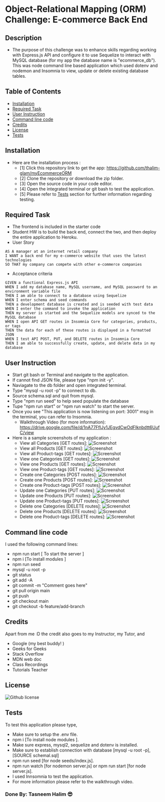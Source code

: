 # Object-Relational Mapping (ORM) Challenge: E-commerce Back End
## Description
- The purpose of this challenge was to enhance skills regarding working with Express.js API and configure it to use Sequelize to interact with MySQL database (for my app the database name is "ecommerce_db"). This was node command line based application which used dotenv and nodemon and Insomnia to view, update or delete existing database tables.
## Table of Contents
  - [Installation](#installation)
  - [Required Task](#required-task)
  - [User Instruction](#user-instruction)
  - [Command line code](#command-line-code)
  - [Credits](#credits)
  - [License](#license)
  - [Tests](#tests)

## Installation

- Here are the installation process :
  - [1] Click this repository link to get the app: https://github.com/thalim-glam/myEcommerceORM 
  - [2] Clone the repository or download the zip folder.
  - [3] Open the source code in your code editor.
  - [4] Open the integrated terminal or git bash to test the application.
  - [5] Please refer to [Tests](#tests) section for further information regarding testing.

## Required Task 

- The frontend is included in the starter code
- Student HW is to build the back end, connect the two, and then deploy the entire application to Heroku.
- User Story 
```
AS A manager at an internet retail company
I WANT a back end for my e-commerce website that uses the latest technologies
SO THAT my company can compete with other e-commerce companies
```
- Acceptance criteria
```
GIVEN a functional Express.js API
WHEN I add my database name, MySQL username, and MySQL password to an environment variable file
THEN I am able to connect to a database using Sequelize
WHEN I enter schema and seed commands
THEN a development database is created and is seeded with test data
WHEN I enter the command to invoke the application
THEN my server is started and the Sequelize models are synced to the MySQL database
WHEN I open API GET routes in Insomnia Core for categories, products, or tags
THEN the data for each of these routes is displayed in a formatted JSON
WHEN I test API POST, PUT, and DELETE routes in Insomnia Core
THEN I am able to successfully create, update, and delete data in my database
```

## User Instruction

  - Start git bash or Terminal and navigate to the application.
  - If cannot find JSON file, please type "npm init -y".
  - Naviagate to the db folder and open integrated terminal.
  - Type "mysql -u root -p" to connect to db.
  - Source schema.sql and quit from mysql.
  - Type "npm run seed" to help seed populate the database
  - Tupe "npm run start" or "npm run watch" to start the server.
  - Once you see "This application is now listening on port: 3001" msg in the terminal, you can refer to Insomnia.
    - Walkthrough Video (for more information): https://drive.google.com/file/d/1nA77FflJy1JEgvdCwOdFIknbdtt6UufC/view
  - Here is a sample screenshots of my application :
    - View all Categories [GET routes]: ![Screenshot](./assets/ViewAllC.png)
    - View all Products [GET routes]: ![Screenshot](./assets/ViewAllProducts.png)
    - View all Product-tags [GET routes]: ![Screenshot](./assets/ViewAllTags.png)
    - View one Categories [GET routes]: ![Screenshot](./assets/ViewOneCategory.png)
    - View one Products [GET routes]: ![Screenshot](./assets/ViewOneProduct.png)
    - View one Product-tags [GET routes]: ![Screenshot](./assets/ViewOneproductTag.png)
    - Create one Categories [POST routes]: ![Screenshot](./assets/CreateCategory.png)
    - Create one Products [POST routes]: ![Screenshot](./assets/CreateProduct.png)
    - Create one Product-tags [POST routes]: ![Screenshot](./assets/CreateProductTag.png)
    - Update one Categories [PUT routes]: ![Screenshot](./assets/UpdateCategory.png)
    - Update one Products [PUT routes]: ![Screenshot](./assets/UpdateaProduct.png)
    - Update one Product-tags [PUT routes]: ![Screenshot](./assets/UpdateaTag.png)
    - Delete one Categories [DELETE routes]: ![Screenshot ](./assets/DeleteaCategory.png)
    - Delete one Products [DELETE routes]: ![Screenshot ](./assets/DeleteaProduct.png)
    - Delete one Product-tags [DELETE routes]: ![Screenshot ](./assets/DeleteaTag.png)

## Command line code

I used the following command lines:
- npm run start [ To start the server ]
- npm i [To install modules ]
- npm run seed
- mysql -u root -p
- git status
- git add -A
- git commit -m "Comment goes here"
- git pull origin main
- git push
- git checkout main
- git checkout -b feature/add-branch

## Credits

Apart from me :D the credit also goes to my Instructor, my Tutor, and 
- Google (my best buddy! )
- Geeks for Geeks
- Stack Overflow
- MDN web doc
- Class Recordings
- Tutorials Teacher

## License
 ![Github license](https://img.shields.io/badge/license-MIT-blue.svg) 

## Tests

To test this application please type, 
  - Make sure to setup the .env file.
  - npm i [To install node modules ].
  - Make sure express, mysql2, sequelize and dotenv is installed.
  - Make sure to establish connection with database [mysql -u root -p], [SOURCE schemal.sql]
  - npm run seed [for node seeds/index.js].
  - npm run watch [for nodemon server.js] or npm run start [for node server.js].
  - I used Innsomnia to test the application.
  - For more information please refer to the walkthrough video.

### Done By: Tasneem Halim 😎
